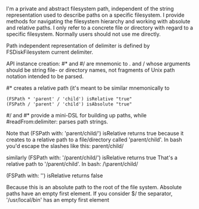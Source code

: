 I'm a private and abstract filesystem path, independent of the string representation used to describe paths on a specific filesystem. I provide methods for navigating the filesystem hierarchy and working with absolute and relative paths. I only refer to a concrete file or directory with regard to a specific filesystem. Normally users should not use me directly. 

Path independent representation of delimiter is defined by FSDiskFilesystem current delimiter.

API instance creation:
#* and #/ are mnemonic to . and /
whose arguments should  be string file- or directory names, not fragments of Unix path notation intended to be parsed.

#* creates a relative path (it's meant to be similar mnemonically to

	(FSPath * 'parent' / 'child') isRelative "true"
	(FSPath / 'parent' / 'child') isAbsolute "true"

#/ and #* provide a mini-DSL for building up paths, while
#readFrom:delimiter: parses path strings.

Note that (FSPath with: 'parent/child/') isRelative returns true
because it creates to a relative path to a file/directory called
'parent/child'. In bash you'd escape the slashes like this: parent\/child\/

similarly 
(FSPath with: '/parent/child/') isRelative returns true
That's a relative path to '/parent/child'. In bash: /\parent\/child\/

(FSPath with: '') isRelative returns false

Because this is an absolute path to the root of the file system. Absolute paths
have an empty first element. If you consider $/ the separator,
'/usr/local/bin' has an empty first element
